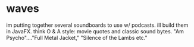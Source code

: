 waves
=====

im putting together several soundboards to use w/ podcasts. ill build them in JavaFX. think O &amp; A style: movie quotes and classic sound bytes. "Am Psycho"...."Full Metal Jacket," "Silence of the Lambs etc."
